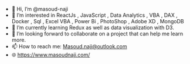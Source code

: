 - 👋 Hi, I’m @masoud-naji
- 👀 I’m interested in ReactJs , JavaScript , Data Analytics , VBA , DAX , Docker , Sql , Excel VBA , Power Bi , PhotoShop , Adobe XD , MongoDB
- 🌱 I’m currently learning Redux as well as data visualization with D3. 
- 💞️ I’m looking forward to collaborate on a project that can help me learn more.
- 📫 How to reach me: Masoud.naji@outlook.com
- 🌐 https://www.masoudnaji.com/
